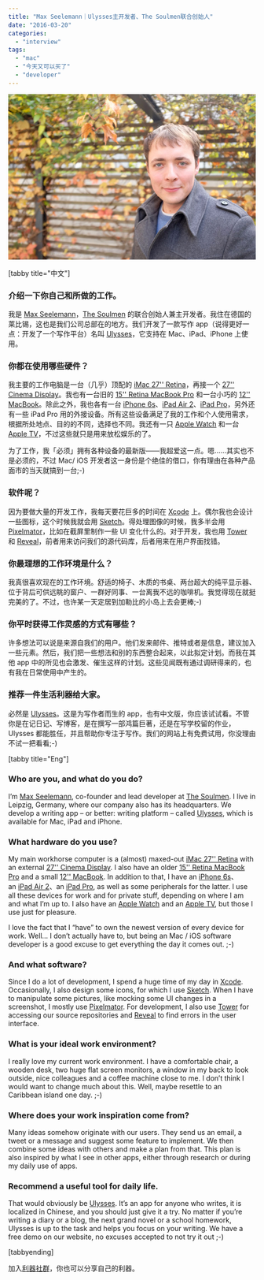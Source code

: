 ```yaml
---
title: "Max Seelemann｜Ulysses主开发者、The Soulmen联合创始人"
date: "2016-03-20"
categories: 
  - "interview"
tags: 
  - "mac"
  - "今天又可以买了"
  - "developer"
---
```


![](/images/48101.jpg)

\[tabby title="中文"\]

### 介绍一下你自己和所做的工作。

我是 [Max Seelemann](https://twitter.com/macguru17?lang=zh-cn)，[The Soulmen](https://www.the-soulmen.com/) 的联合创始人兼主开发者。我住在德国的莱比锡，这也是我们公司总部在的地方。我们开发了一款写作 app（说得更好一点：开发了一个写作平台）名叫 [Ulysses](https://www.ulyssesapp.com/)，它支持在 Mac、iPad、iPhone 上使用。

### 你都在使用哪些硬件？

我主要的工作电脑是一台（几乎）顶配的 [iMac 27'' Retina](https://www.apple.com/cn/mac/)，再接一个 [27'' Cinema Display](https://www.apple.com/cn/displays/)。我也有一台旧的 [15'' Retina MacBook Pro](https://www.apple.com/cn/macbook-pro/) 和一台小巧的 [12'' MacBook](https://www.apple.com/cn/macbook/)。除此之外，我也各有一台 [iPhone 6s](https://www.apple.com/cn/iphone-6/)、[iPad Air 2](https://www.apple.com/cn/ipad-air-2/)、[iPad Pro](https://www.apple.com/cn/ipad-pro/)，另外还有一些 iPad Pro 用的外接设备。所有这些设备满足了我的工作和个人使用需求，根据所处地点、目的的不同，选择也不同。我还有一只 [Apple Watch](https://www.apple.com/cn/watch/) 和一台 [Apple TV](https://www.apple.com/tv/)，不过这些就只是用来放松娱乐的了。

为了工作，我「必须」拥有各种设备的最新版——我超爱这一点。嗯……其实也不是必须的，不过 Mac/ iOS 开发者这一身份是个绝佳的借口，你有理由在各种产品面市的当天就搞到一台;-)

### 软件呢？

因为要做大量的开发工作，我每天要花巨多的时间在 [Xcode](https://developer.apple.com/xcode/) 上。偶尔我也会设计一些图标，这个时候我就会用 [Sketch](https://bohemiancoding.com/sketch/)。得处理图像的时候，我多半会用 [Pixelmator](https://www.pixelmator.com/mac/)，比如在截屏里制作一些 UI 变化什么的。对于开发，我也用 [Tower](https://www.git-tower.com/) 和 [Reveal](https://revealapp.com/)，前者用来访问我们的源代码库，后者用来在用户界面找错。

### 你最理想的工作环境是什么？

我真很喜欢现在的工作环境。舒适的椅子、木质的书桌、两台超大的纯平显示器、位于背后可供远眺的窗户、一群好同事、一台离我不远的咖啡机。我觉得现在就挺完美的了。不过，也许某一天定居到加勒比的小岛上去会更棒;-)

### 你平时获得工作灵感的方式有哪些？

许多想法可以说是来源自我们的用户。他们发来邮件、推特或者是信息，建议加入一些元素。然后，我们把一些想法和别的东西整合起来，以此拟定计划。而我在其他 app 中的所见也会激发、催生这样的计划。这些见闻既有通过调研得来的，也有我在日常使用中产生的。

### 推荐一件生活利器给大家。

必然是 [Ulysses](https://www.ulyssesapp.com/)。这是为写作者而生的 app，也有中文版，你应该试试看。不管你是在记日记、写博客，是在撰写一部鸿篇巨著，还是在写学校留的作业，Ulysses 都能胜任，并且帮助你专注于写作。我们的网站上有免费试用，你没理由不试一把看看;-)

\[tabby title="Eng"\]

### Who are you, and what do you do?

I’m [Max Seelemann](https://twitter.com/macguru17?lang=zh-cn), co-founder and lead developer at [The Soulmen](https://www.the-soulmen.com/). I live in Leipzig, Germany, where our company also has its headquarters. We develop a writing app – or better: writing platform – called [Ulysses](https://www.ulyssesapp.com/), which is available for Mac, iPad and iPhone.

### What hardware do you use?

My main workhorse computer is a (almost) maxed-out [iMac 27'' Retina](https://www.apple.com/cn/mac/) with an external [27'' Cinema Display](https://www.apple.com/cn/displays/). I also have an older [15'' Retina MacBook Pro](https://www.apple.com/cn/macbook-pro/) and a small [12'' MacBook](https://www.apple.com/cn/macbook/). In addition to that, I have an [iPhone 6s](https://www.apple.com/cn/iphone-6/)、an [iPad Air 2](https://www.apple.com/cn/ipad-air-2/)、an [iPad Pro](https://www.apple.com/cn/ipad-pro/), as well as some peripherals for the latter. I use all these devices for work and for private stuff, depending on where I am and what I’m up to. I also have an [Apple Watch](https://www.apple.com/cn/watch/) and an [Apple TV](https://www.apple.com/tv/), but those I use just for pleasure.

I love the fact that I “have” to own the newest version of every device for work. Well… I don’t actually have to, but being an Mac / iOS software developer is a good excuse to get everything the day it comes out. ;-)

### And what software?

Since I do a lot of development, I spend a huge time of my day in [Xcode](https://developer.apple.com/xcode/). Occasionally, I also design some icons, for which I use [Sketch](https://bohemiancoding.com/sketch/). When I have to manipulate some pictures, like mocking some UI changes in a screenshot, I mostly use [Pixelmator](https://www.pixelmator.com/mac/). For development, I also use [Tower](https://www.git-tower.com/) for accessing our source repositories and [Reveal](https://revealapp.com/) to find errors in the user interface.

### What is your ideal work environment?

I really love my current work environment. I have a comfortable chair, a wooden desk, two huge flat screen monitors, a window in my back to look outside, nice colleagues and a coffee machine close to me. I don’t think I would want to change much about this. Well, maybe resettle to an Caribbean island one day. ;-)

### Where does your work inspiration come from?

Many ideas somehow originate with our users. They send us an email, a tweet or a message and suggest some feature to implement. We then combine some ideas with others and make a plan from that. This plan is also inspired by what I see in other apps, either through research or during my daily use of apps.

### Recommend a useful tool for daily life.

That would obviously be [Ulysses](https://www.ulyssesapp.com/). It’s an app for anyone who writes, it is localized in Chinese, and you should just give it a try. No matter if you’re writing a diary or a blog, the next grand novel or a school homework, Ulysses is up to the task and helps you focus on your writing. We have a free demo on our website, no excuses accepted to not try it out ;-)

\[tabbyending\]

加入[利器社群](https://liqi.io/community/)，你也可以分享自己的利器。
